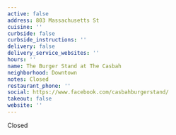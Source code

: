 ```yaml
---
active: false
address: 803 Massachusetts St
cuisine: ''
curbside: false
curbside_instructions: ''
delivery: false
delivery_service_websites: ''
hours: ''
name: The Burger Stand at The Casbah
neighborhood: Downtown
notes: Closed
restaurant_phone: ''
social: https://www.facebook.com/casbahburgerstand/
takeout: false
website: ''
---
```


Closed